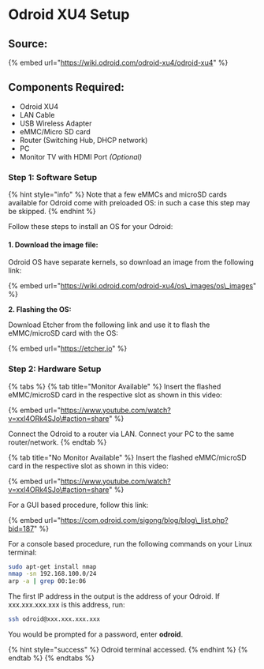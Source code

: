 # Odroid XU4 Setup

## Source:

{% embed url="https://wiki.odroid.com/odroid-xu4/odroid-xu4" %}

## Components Required: <a id="components-required"></a>

* Odroid XU4
* LAN Cable
* USB Wireless Adapter
* eMMC/Micro SD card
* Router \(Switching Hub, DHCP network\)
* PC
* Monitor TV with HDMI Port _\(Optional\)_

### Step 1: Software Setup <a id="step-1-software-setup"></a>

{% hint style="info" %}
Note that a few eMMCs and microSD cards available for Odroid come with preloaded OS: in such a case this step may be skipped.
{% endhint %}

Follow these steps to install an OS for your Odroid:

#### 1. Download the image file: 

Odroid OS have separate kernels, so download an image from the following link:

{% embed url="https://wiki.odroid.com/odroid-xu4/os\_images/os\_images" %}

**2. Flashing the OS:**

Download Etcher from the following link and use it to flash the eMMC/microSD card with the OS:

{% embed url="https://etcher.io" %}

### **Step 2: Hardware Setup**

{% tabs %}
{% tab title="Monitor Available" %}
Insert the flashed eMMC/microSD card in the respective slot as shown in this video:

{% embed url="https://www.youtube.com/watch?v=xxl4ORk4SJo\#action=share" %}

Connect the Odroid to a router via LAN. Connect your PC to the same router/network.
{% endtab %}

{% tab title="No Monitor Available" %}
Insert the flashed eMMC/microSD card in the respective slot as shown in this video:

{% embed url="https://www.youtube.com/watch?v=xxl4ORk4SJo\#action=share" %}

For a GUI based procedure, follow this link:

{% embed url="https://com.odroid.com/sigong/blog/blog\_list.php?bid=187" %}

For a console based procedure, run the following commands on your Linux terminal:

```bash
sudo apt-get install nmap
nmap -sn 192.168.100.0/24
arp -a | grep 00:1e:06
```

The first IP address in the output is the address of your Odroid. If xxx.xxx.xxx.xxx is this address, run:

```bash
ssh odroid@xxx.xxx.xxx.xxx
```

You would be prompted for a password, enter **odroid**.

{% hint style="success" %}
Odroid terminal accessed.
{% endhint %}
{% endtab %}
{% endtabs %}

[    
](https://gajena.gitbook.io/aerial-robotics/temp/references)


